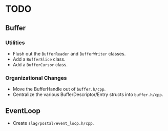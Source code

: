 # TODO
## Buffer

### Utilities
* Flush out the `BufferReader` and `BufferWriter` classes.
* Add a `BufferSlice` class.
* Add a `BufferCursor` class.
### Organizational Changes
* Move the BufferHandle out of `buffer.h/cpp`.
* Centralize the various BufferDescriptor/Entry structs into `buffer.h/cpp`.
## EventLoop
* Create `slag/postal/event_loop.h/cpp`.